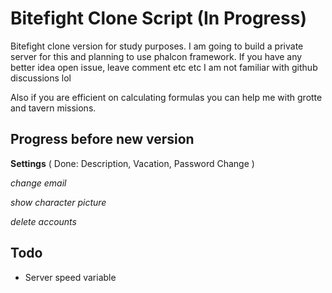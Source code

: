 # Bitefight Clone Script (In Progress)

Bitefight clone version for study purposes. I am going to build a private server for this and planning to use phalcon framework. If you have any better idea open issue, leave comment etc etc I am not familiar with github discussions lol

Also if you are efficient on calculating formulas you can help me with grotte and tavern missions.

## Progress before new version

**Settings** ( Done: Description, Vacation, Password Change )

*change email*

*show character picture*

*delete accounts*

## Todo

- Server speed variable
